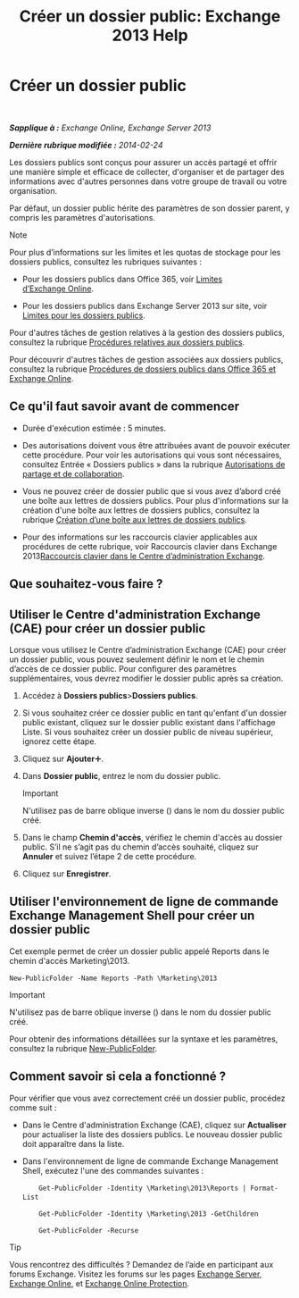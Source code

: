 ﻿---
title: 'Créer un dossier public: Exchange 2013 Help'
TOCTitle: Créer un dossier public
ms:assetid: 6d252e60-c8d0-4efd-b9d7-ba5284a6f8ab
ms:mtpsurl: https://technet.microsoft.com/fr-fr/library/Bb691104(v=EXCHG.150)
ms:contentKeyID: 50478392
ms.date: 04/24/2018
mtps_version: v=EXCHG.150
f1_keywords:
- Microsoft.Exchange.Management.PublicFolders.NewPublicFolderWizardForm.NewPublicFolderWizardPage
ms.translationtype: HT
---

# Créer un dossier public

 

_**Sapplique à :** Exchange Online, Exchange Server 2013_

_**Dernière rubrique modifiée :** 2014-02-24_

Les dossiers publics sont conçus pour assurer un accès partagé et offrir une manière simple et efficace de collecter, d'organiser et de partager des informations avec d'autres personnes dans votre groupe de travail ou votre organisation.

Par défaut, un dossier public hérite des paramètres de son dossier parent, y compris les paramètres d'autorisations.

> [!NOTE]  
> Pour plus d’informations sur les limites et les quotas de stockage pour les dossiers publics, consultez les rubriques suivantes :
> <ul>
> <li><p>Pour les dossiers publics dans Office 365, voir <a href="https://go.microsoft.com/fwlink/?linkid=391188">Limites d’Exchange Online</a>.</p></li>
> <li><p>Pour les dossiers publics dans Exchange Server 2013 sur site, voir <a href="limits-for-public-folders-exchange-2013-help.md">Limites pour les dossiers publics</a>.</p></li></ul>

Pour d'autres tâches de gestion relatives à la gestion des dossiers publics, consultez la rubrique [Procédures relatives aux dossiers publics](public-folder-procedures-exchange-2013-help.md).

Pour découvrir d'autres tâches de gestion associées aux dossiers publics, consultez la rubrique [Procédures de dossiers publics dans Office 365 et Exchange Online](https://technet.microsoft.com/fr-fr/library/jj966272\(v=exchg.150\)).

## Ce qu'il faut savoir avant de commencer

  - Durée d'exécution estimée : 5 minutes.

  - Des autorisations doivent vous être attribuées avant de pouvoir exécuter cette procédure. Pour voir les autorisations qui vous sont nécessaires, consultez Entrée « Dossiers publics » dans la rubrique [Autorisations de partage et de collaboration](sharing-and-collaboration-permissions-exchange-2013-help.md).

  - Vous ne pouvez créer de dossier public que si vous avez d’abord créé une boîte aux lettres de dossiers publics. Pour plus d'informations sur la création d'une boîte aux lettres de dossiers publics, consultez la rubrique [Création d’une boîte aux lettres de dossiers publics](create-a-public-folder-mailbox-exchange-2013-help.md).

  - Pour des informations sur les raccourcis clavier applicables aux procédures de cette rubrique, voir Raccourcis clavier dans Exchange 2013[Raccourcis clavier dans le Centre d’administration Exchange](keyboard-shortcuts-in-the-exchange-admin-center-exchange-online-protection-help.md).

## Que souhaitez-vous faire ?

## Utiliser le Centre d'administration Exchange (CAE) pour créer un dossier public

Lorsque vous utilisez le Centre d’administration Exchange (CAE) pour créer un dossier public, vous pouvez seulement définir le nom et le chemin d’accès de ce dossier public. Pour configurer des paramètres supplémentaires, vous devrez modifier le dossier public après sa création.

1.  Accédez à **Dossiers publics**\>**Dossiers publics**.

2.  Si vous souhaitez créer ce dossier public en tant qu'enfant d'un dossier public existant, cliquez sur le dossier public existant dans l'affichage Liste. Si vous souhaitez créer un dossier public de niveau supérieur, ignorez cette étape.

3.  Cliquez sur **Ajouter**![Icône Ajouter](images/JJ218640.c1e75329-d6d7-4073-a27d-498590bbb558(EXCHG.150).gif "Icône Ajouter").

4.  Dans **Dossier public**, entrez le nom du dossier public.
    
    > [!IMPORTANT]  
    > N'utilisez pas de barre oblique inverse (\) dans le nom du dossier public créé.


5.  Dans le champ **Chemin d'accès**, vérifiez le chemin d'accès au dossier public. S’il ne s’agit pas du chemin d’accès souhaité, cliquez sur **Annuler** et suivez l’étape 2 de cette procédure.

6.  Cliquez sur **Enregistrer**.

## Utiliser l'environnement de ligne de commande Exchange Management Shell pour créer un dossier public

Cet exemple permet de créer un dossier public appelé Reports dans le chemin d'accès Marketing\\2013.

    New-PublicFolder -Name Reports -Path \Marketing\2013

> [!IMPORTANT]  
> N'utilisez pas de barre oblique inverse (\) dans le nom du dossier public créé.


Pour obtenir des informations détaillées sur la syntaxe et les paramètres, consultez la rubrique [New-PublicFolder](https://technet.microsoft.com/fr-fr/library/aa996405\(v=exchg.150\)).

## Comment savoir si cela a fonctionné ?

Pour vérifier que vous avez correctement créé un dossier public, procédez comme suit :

  - Dans le Centre d'administration Exchange (CAE), cliquez sur **Actualiser** pour actualiser la liste des dossiers publics. Le nouveau dossier public doit apparaître dans la liste.

  - Dans l'environnement de ligne de commande Exchange Management Shell, exécutez l'une des commandes suivantes :
    ```
        Get-PublicFolder -Identity \Marketing\2013\Reports | Format-List
    ```
    ```
        Get-PublicFolder -Identity \Marketing\2013 -GetChildren
    ```
    ```
        Get-PublicFolder -Recurse
    ```

> [!TIP]  
> Vous rencontrez des difficultés ? Demandez de l’aide en participant aux forums Exchange. Visitez les forums sur les pages <a href="https://go.microsoft.com/fwlink/p/?linkid=60612">Exchange Server</a>, <a href="https://go.microsoft.com/fwlink/p/?linkid=267542">Exchange Online</a>, et <a href="https://go.microsoft.com/fwlink/p/?linkid=285351">Exchange Online Protection</a>.

